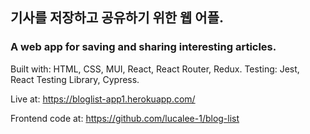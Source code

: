 ## 기사를 저장하고 공유하기 위한 웹 어플. 
### A web app for saving and sharing interesting articles. 

Built with: HTML, CSS, MUI, React, React Router, Redux. Testing: Jest, React Testing Library, Cypress.

Live at: https://bloglist-app1.herokuapp.com/

Frontend code at: https://github.com/lucalee-1/blog-list